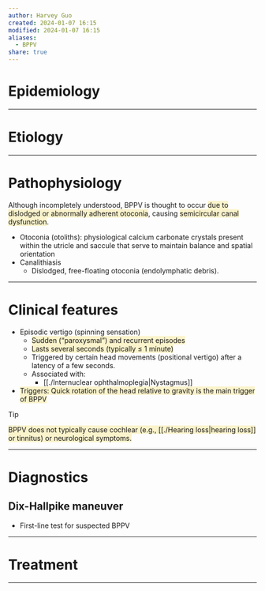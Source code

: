 ```yaml
---
author: Harvey Guo
created: 2024-01-07 16:15
modified: 2024-01-07 16:15
aliases:
  - BPPV
share: true
---
```

# Epidemiology


---
# Etiology


---
# Pathophysiology
Although incompletely understood, BPPV is thought to occur <span style="background:rgba(240, 200, 0, 0.2)">due to dislodged or abnormally adherent otoconia</span>, causing <span style="background:rgba(240, 200, 0, 0.2)">semicircular canal dysfunction</span>.
- Otoconia (otoliths): physiological calcium carbonate crystals present within the utricle and saccule that serve to maintain balance and spatial orientation
- Canalithiasis
	- Dislodged, free-floating otoconia (endolymphatic debris).


---
# Clinical features
- Episodic vertigo (spinning sensation)
	- <span style="background:rgba(240, 200, 0, 0.2)">Sudden (“paroxysmal”) and recurrent episodes</span>
	- <span style="background:rgba(240, 200, 0, 0.2)">Lasts several seconds (typically ≤ 1 minute)</span>
	- Triggered by certain head movements (positional vertigo) after a latency of a few seconds.
	- Associated with:
		- [[./Internuclear ophthalmoplegia|Nystagmus]] 
- <span style="background:rgba(240, 200, 0, 0.2)">Triggers: Quick rotation of the head relative to gravity is the main trigger of BPPV</span>
>[!tip] 
><span style="background:rgba(240, 200, 0, 0.2)">BPPV does not typically cause cochlear (e.g., [[./Hearing loss|hearing loss]] or tinnitus) or neurological symptoms.</span>

---
# Diagnostics
## Dix-Hallpike maneuver
- First-line test for suspected BPPV

---
# Treatment


---
